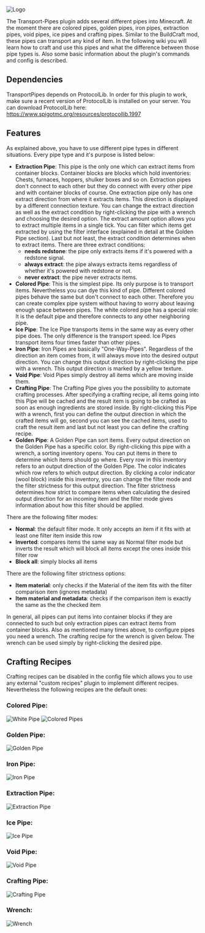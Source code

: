 ![Logo](https://raw.githubusercontent.com/RoboTricker/Transport-Pipes/recode/src/main/resources/wiki/logo.png)

The Transport-Pipes plugin adds several different pipes into Minecraft. At the moment there are colored pipes, golden pipes, iron pipes, extraction pipes, void pipes, ice pipes and crafting pipes. Similar to the BuildCraft mod, these pipes can transport any kind of item. In the following wiki you will learn how to craft and use this pipes and what the difference between those pipe types is. Also some basic information about the plugin's commands and config is described.

## Dependencies
TransportPipes depends on ProtocolLib. In order for this plugin to work, make sure a recent version of ProtocolLib is installed on your server. You can download ProtocolLib here: <https://www.spigotmc.org/resources/protocollib.1997>

## Features
As explained above, you have to use different pipe types in different situations. Every pipe type and it's purpose is listed below:
* **Extraction Pipe**: This pipe is the only one which can extract items from container blocks. Container blocks are blocks which hold inventories: Chests, furnaces, hoppers, shulker boxes and so on. Extraction pipes don't connect to each other but they do connect with every other pipe and with container blocks of course. One extraction pipe only has one extract direction from where it extracts items. This direction is displayed by a different connection texture.
You can change the extract direction as well as the extract condition by right-clicking the pipe with a wrench and choosing the desired option. The extract amount option allows you to extract multiple items in a single tick. You can filter which items get extracted by using the filter interface (explained in detail at the Golden Pipe section). Last but not least, the extract condition determines when to extract items. There are three extract conditions:
    * **needs redstone**: the pipe only extracts items if it's powered with a redstone signal.
    * **always extract**: the pipe always extracts items regardless of whether it's powered with redstone or not.
    * **never extract**: the pipe never extracts items.
* **Colored Pipe**: This is the simplest pipe. Its only purpose is to transport items. Nevertheless you can dye this kind of pipe. Different colored pipes behave the same but don't connect to each other. Therefore you can create complex pipe system without having to worry about leaving enough space between pipes. The white colored pipe has a special role: It is the default pipe and therefore connects to any other neighboring pipe.
* **Ice Pipe**: The Ice Pipe transports items in the same way as every other pipe does. The only difference is the transport speed. Ice Pipes transport items four times faster than other pipes.
* **Iron Pipe**: Iron Pipes are basically "One-Way-Pipes". Regardless of the direction an item comes from, it will always move into the desired output direction. You can change this output direction by right-clicking the pipe with a wrench. This output direction is marked by a yellow texture.
* **Void Pipe**: Void Pipes simply destroy all items which are moving inside them.
* **Crafting Pipe**: The Crafting Pipe gives you the possibility to automate crafting processes. After specifying a crafting recipe, all items going into this Pipe will be cached and the result item is going to be crafted as soon as enough ingredients are stored inside. By right-clicking this Pipe with a wrench, first you can define the output direction in which the crafted items will go, second you can see the cached items, used to craft the result item and last but not least you can define the crafting recipe.
* **Golden Pipe**: A Golden Pipe can sort items. Every output direction on the Golden Pipe has a specific color. By right-clicking this pipe with a wrench, a sorting inventory opens. You can put items in there to determine which items should go where. Every row in this inventory refers to an output direction of the Golden Pipe. The color indicates which row refers to which output direction. By clicking a color indicator (wool block) inside this inventory, you can change the filter mode and the filter strictness for this output direction. The filter strictness determines how strict to compare items when calculating the desired output direction for an incoming item and the filter mode gives information about how this filter should be applied.

There are the following filter modes:
  * **Normal**: the default filter mode. It only accepts an item if it fits with at least one filter item inside this row
  * **Inverted**: compares items the same way as Normal filter mode but inverts the result which will block all items except the ones inside this filter row
  * **Block all**: simply blocks all items

There are the following filter strictness options:
  * **Item material**: only checks if the Material of the item fits with the filter comparison item (ignores metadata)
  * **Item material and metadata**: checks if the comparison item is exactly the same as the the checked item

In general, all pipes can put items into container blocks if they are connected to such but only extraction pipes can extract items from container blocks. Also as mentioned many times above, to configure pipes you need a wrench. The crafting recipe for the wrench is given below. The wrench can be used simply by right-clicking the desired pipe.

## Crafting Recipes
Crafting recipes can be disabled in the config file which allows you to use any external "custom recipes" plugin to implement different recipes. Nevertheless the following recipes are the default ones:

### Colored Pipe:
![White Pipe](https://raw.githubusercontent.com/RoboTricker/Transport-Pipes/recode/src/main/resources/wiki/recipes/white.png)
![Colored Pipes](https://raw.githubusercontent.com/RoboTricker/Transport-Pipes/recode/src/main/resources/wiki/recipes/colors.gif)

### Golden Pipe:
![Golden Pipe](https://raw.githubusercontent.com/RoboTricker/Transport-Pipes/recode/src/main/resources/wiki/recipes/gold.png)

### Iron Pipe:
![Iron Pipe](https://raw.githubusercontent.com/RoboTricker/Transport-Pipes/recode/src/main/resources/wiki/recipes/iron.png)

### Extraction Pipe:
![Extraction Pipe](https://raw.githubusercontent.com/RoboTricker/Transport-Pipes/recode/src/main/resources/wiki/recipes/extraction.png)

### Ice Pipe:
![Ice Pipe](https://raw.githubusercontent.com/RoboTricker/Transport-Pipes/recode/src/main/resources/wiki/recipes/ice.png)

### Void Pipe:
![Void Pipe](https://raw.githubusercontent.com/RoboTricker/Transport-Pipes/recode/src/main/resources/wiki/recipes/void.png)

### Crafting Pipe:
![Crafting Pipe](https://raw.githubusercontent.com/RoboTricker/Transport-Pipes/recode/src/main/resources/wiki/recipes/crafting.png)

### Wrench:
![Wrench](https://raw.githubusercontent.com/RoboTricker/Transport-Pipes/recode/src/main/resources/wiki/recipes/wrench.png)